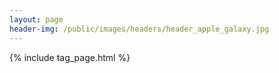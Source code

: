 ```yaml
---
layout: page
header-img: /public/images/headers/header_apple_galaxy.jpg
---
```


{% include tag_page.html %}
